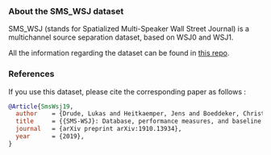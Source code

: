 ### About the SMS_WSJ dataset

SMS_WSJ (stands for Spatialized Multi-Speaker Wall Street Journal) 
is a multichannel source separation dataset, based on WSJ0 and WSJ1.

All the information regarding the dataset can be found in 
[this repo](https://github.com/fgnt/sms_wsj).

### References
If you use this dataset, please cite the corresponding paper as follows :
```BibTex
@Article{SmsWsj19,
  author    = {Drude, Lukas and Heitkaemper, Jens and Boeddeker, Christoph and Haeb-Umbach, Reinhold},
  title     = {{SMS-WSJ}: Database, performance measures, and baseline recipe for multi-channel source separation and recognition},
  journal   = {arXiv preprint arXiv:1910.13934},
  year      = {2019},
}
```